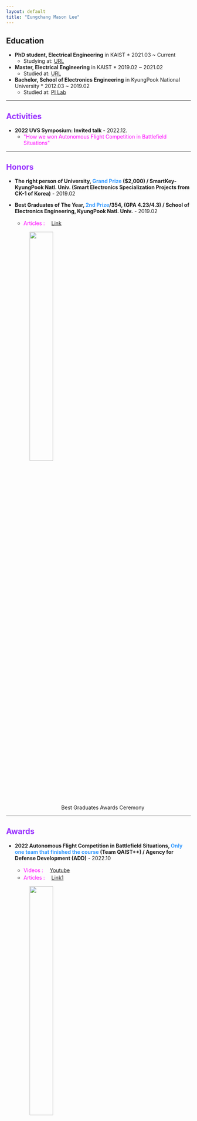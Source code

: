 ```yaml
---
layout: default
title: "Eungchang Mason Lee"
---
```


## Education
* **PhD student, Electrical Engineering** in KAIST
		* 2021.03 ~ Current
    * Studying at: [URL](http://urobot.kaist.ac.kr)
* **Master, Electrical Engineering** in KAIST
		* 2019.02 ~ 2021.02
    * Studied at: [URL](http://urobot.kaist.ac.kr)
* **Bachelor, School of Electronics Engineering** in KyungPook National University
		* 2012.03 ~ 2019.02
    * Studied at: [PI Lab](https://control.knu.ac.kr)

---

## <span style="color:#9933ff">Activities</span>
* **2022 UVS Symposium: Invited talk** - 2022.12.
    * <span style="color:Fuchsia">"How we won Autonomous Flight Competition in Battlefield Situations"</span>
    
---

## <span style="color:#9933ff">Honors</span>
* **The right person of University, <span style="color:#3399ff">Grand Prize</span> ($2,000) / SmartKey-KyungPook Natl. Univ. (Smart Electronics Specialization Projects from CK-1 of Korea)** - 2019.02
* **Best Graduates of The Year, <span style="color:#3399ff">2nd Prize</span>/354, (GPA 4.23/4.3) / School of Electronics Engineering, KyungPook Natl. Univ.** -  2019.02
    * <span style="color:Fuchsia">Articles : </span>　[Link](http://see.knu.ac.kr/content/board/news.html?pg=vv&fidx=95709&gtid=bodo&opt=&sword=&page=2)
    
    <p align="center" onContextMenu="return false;" onselectstart="return false" ondragstart="return false">
        <figure>
        <img src="/about/graduates.jpg" style="width:40%" onContextMenu="return false;" onselectstart="return false" ondragstart="return false">
        <figcaption style="text-align:center;"> Best Graduates Awards Ceremony </figcaption>
        </figure>
    </p>
    
---

## <span style="color:#9933ff">Awards</span>

* **2022 Autonomous Flight Competition in Battlefield Situations, <span style="color:#3399ff">Only one team that finished the course</span> (Team QAIST++) / Agency for Defense Development (ADD)** - 2022.10
    * <span style="color:Fuchsia">Videos : </span>　[Youtube](https://youtu.be/bX2ZsTqsRfY)
    * <span style="color:Fuchsia">Articles : </span>　[Link1](https://ee.kaist.ac.kr/research-achieve/명현-교수-연구팀-2022년-미래도전-국방기술-경진대회/)
    
    <p align="center" onContextMenu="return false;" onselectstart="return false" ondragstart="return false">
        <figure>
        <img src="/about/add2022.jpg" style="width:40%" onContextMenu="return false;" onselectstart="return false" ondragstart="return false">
        <figcaption style="text-align:center;"> 2022 ADD Autonomous Flight Competition in Battlefield Situations Awards Ceremony</figcaption>
        </figure>
    </p>


* **2019 AIRR AlphaPilot (Artificial Intelligence Robotic Racing), <span style="color:#3399ff">3rd Prize</span>/424 (Team USRG@KAIST) / Lockheed Martin, The Drone Racing League, NVIDIA** - 2019.12
    * <span style="color:Fuchsia">Homepages : </span>　[Link(LockHeed)](https://www.lockheedmartin.com/en-us/news/events/ai-innovation-challenge.html), 　[Link(DRL)](https://thedroneracingleague.com/airr/), 　[Link(HeroX)](https://www.herox.com/alphapilot/community)
    * <span style="color:Fuchsia">Videos : </span>　[Preliminary-FlightGoggles](https://youtu.be/XMyiNlIbDXU), 　[RACE1-Orlando](https://youtu.be/kTKeN2SluxU), 　[RACE1-Orlando2](https://www.facebook.com/plugins/video.php?href=https%3A%2F%2Fwww.facebook.com%2Flockheedmartin%2Fvideos%2F394882387857530%2F&show_text=0&width=560), 　[Racing Recap PlayLists](https://www.youtube.com/playlist?list=PLvgPHeVm_WqKPy-59Svi-0KEN_pDGedS_)
    * <span style="color:Fuchsia">Articles : </span>　[Link-1](https://www.lockheedmartin.com/en-us/news/events/ai-innovation-challenge.html), 　[Link-2](https://biz.chosun.com/site/data/html_dir/2019/06/02/2019060201686.html)
    
    <p align="center" onContextMenu="return false;" onselectstart="return false" ondragstart="return false">
        <figure>
        <img src="/about/Alpha.jpg" style="width:40%" onContextMenu="return false;" onselectstart="return false" ondragstart="return false">
        <figcaption style="text-align:center;"> 2019 AIRR AlphaPilot Awards Ceremony of 1st race in Orlando </figcaption>
        </figure>
    </p>
    
* **2018 R-BIZ Challenge Turtlebot3 Autorace, <span style="color:#3399ff">Mathworks Korea Special Prize</span> ($1,000) (EungChang-Ho) / ROBOTIS, MathWorks Korea, ICROS, KIRIA, MOTIE** - 2018.11
    * <span style="color:Fuchsia">Articles : </span>　[Link-1](https://www.edaily.co.kr/news/read?newsId=01915526619407032&mediaCodeNo=257), 　[Link-2](http://see.knu.ac.kr/content/board/news.html?pg=vv&fidx=95371&gtid=bodo&opt=&sword=&page=2)
    
    <p align="center" onContextMenu="return false;" onselectstart="return false" ondragstart="return false">
        <figure>
        <img src="/about/R-BIZ.jpg" style="width:40%" onContextMenu="return false;" onselectstart="return false" ondragstart="return false">
        <figcaption style="text-align:center;"> 2018 R-BIZ Challenge Awards Ceremony </figcaption>
        </figure>
    </p>